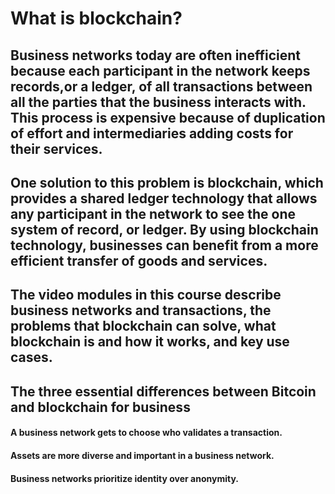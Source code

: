 # What is blockchain?

## Business networks today are often inefficient because each participant in the network keeps records,or a ledger, of all transactions between all the parties that the business interacts with. This process is expensive because of duplication of effort and intermediaries adding costs for their services.

## One solution to this problem is blockchain, which provides a shared ledger technology that allows any participant in the network to see the one system of record, or ledger. By using blockchain technology, businesses can benefit from a more efficient transfer of goods and services.

## The video modules in this course describe business networks and transactions, the problems that blockchain can solve, what blockchain is and how it works, and key use cases.

## The three essential differences between Bitcoin and blockchain for business

#### A business network gets to choose who validates a transaction.

#### Assets are more diverse and important in a business network.

#### Business networks prioritize identity over anonymity.
